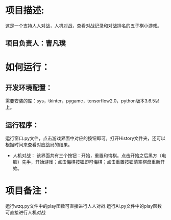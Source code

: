 # 项目描述:

这是一个支持人人对战，人机对战，查看对战记录和对战排名的五子棋小游戏。

## 项目负责人：曹凡璞

# 如何运行：

## 开发环境配置：
需要安装的库：sys，tkinter，pygame，tensorflow2.0，python版本3.6.5以上。

## 运行程序：
运行窗口.py文件，点击游戏界面中对应的按钮即可。打开History文件夹，还可以根据时间来查看对应战局的结果。

- 人机对战：
  该界面共有三个按钮：开始，重置和悔棋。点击开始之后黑方（电脑）先手，开始游戏；点击悔棋按钮即可悔棋；点击重置按钮清空棋盘重新开始。

# 项目备注：
运行wzq.py文件中的play函数可直接进行人人对战
运行AI.py文件中的play函数可直接进行人机对战

